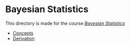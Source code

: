 # Bayesian Statistics
This directory is made for the course *[Bayesian Statistics](Bayesian_Statistics_Course_Organization_AS21.pdf)*

* [Concepts](concepts.pdf) 
* [Derivation](derivation.pdf)
